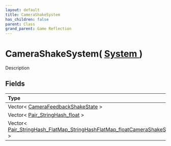 ```yaml
---
layout: default
title: CameraShakeSystem
has_children: false
parent: Class
grand_parent: Game Reflection
---
```

# CameraShakeSystem( [ System ](/riftbreaker-wiki/docs/game-reflection/classes/system/) )
Description 

## Fields

| Type | Name |
|:----------|:--------------|
| Vector< [CameraFeedbackShakeState](/riftbreaker-wiki/docs/game-reflection/classes/camera_feedback_shake_state/) > | camera_feedback_shake_state_vec |
| Vector< [Pair_StringHash_float](/riftbreaker-wiki/docs/game-reflection/classes/pair__string_hash_float/) > | camera_shake_max_power_per_group_map |
| Vector< [Pair_StringHash_FlatMap_StringHashFlatMap_floatCameraShakeState](/riftbreaker-wiki/docs/game-reflection/classes/pair__string_hash__flat_map__string_hash_flat_map_float_camera_shake_state/) > | camera_to_group_camera_shake_state_map |

